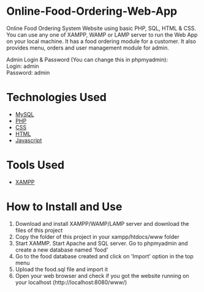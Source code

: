 # Online-Food-Ordering-Web-App
Online Food Ordering System Website using basic PHP, SQL, HTML & CSS. You can use any one of XAMPP, WAMP or LAMP server to run the Web App on your local machine. It has a food ordering module for a customer. It also provides menu, orders and user management module for admin.

Admin Login & Password (You can change this in phpmyadmin):<br/>
Login: admin <br>
Password: admin<br>

# Technologies Used
<ul>
<a href="https://www.mysql.com/"><li>MySQL</a></li>
<a href="https://www.php.net/"><li>PHP</a></li>
<a href="https://www.w3.org/Style/CSS/Overview.en.html"><li>CSS</a></li>
<a href="https://www.w3.org/TR/html52/"><li>HTML</a></li>
<a href="https://www.javascript.com/"><li>Javascript</a></li>
</ul>

# Tools Used
<ul>
  <a href="https://www.apachefriends.org/"><li>XAMPP</a></li>
</ul>

# How to Install and Use
<ol>
<li>Download and install XAMPP/WAMP/LAMP server and download the files of this project</li>
<li>Copy the folder of this project in your xampp/htdocs/www folder</li>
<li>Start XAMMP. Start Apache and SQL server. Go to phpmyadmin and create a new database named 'food'</li>
<li>Go to the food database created and click on 'Import' option in the top menu</li>
<li>Upload the food.sql file and import it</li>
<li>Open your web browser and check if you got the website running on your localhost (http://localhost:8080/www/)</li>
</ol>
